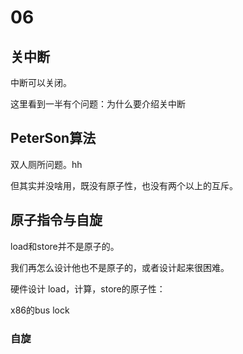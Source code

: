 # 06

## 关中断

中断可以关闭。

这里看到一半有个问题：为什么要介绍关中断

## PeterSon算法

双人厕所问题。hh

但其实并没啥用，既没有原子性，也没有两个以上的互斥。

## 原子指令与自旋

load和store并不是原子的。

我们再怎么设计他也不是原子的，或者设计起来很困难。

硬件设计 load，计算，store的原子性：

x86的bus lock

### 自旋

